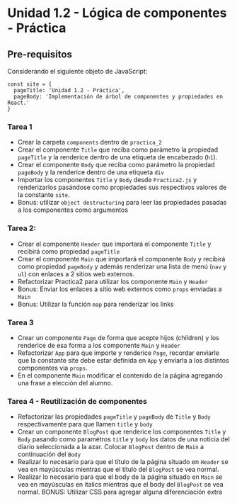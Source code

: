 # Unidad 1.2 - Lógica de componentes - Práctica


## Pre-requisitos
Considerando el siguiente objeto de JavaScript:

```
const site = {
  pageTitle: 'Unidad 1.2 - Práctica',
  pageBody: 'Implementación de árbol de componentes y propiedades en React.'
}
```

### Tarea 1

* Crear la carpeta `components` dentro de `practica_2` 
* Crear el componente `Title` que reciba como parámetro la propiedad `pageTitle` y la renderice dentro de una etiqueta de encabezado (`h1`).
* Crear el componente `Body` que reciba como parámetro la propiedad `pageBody` y la renderice dentro de una etiqueta `div`
* Importar los componentes `Title` y `Body` desde `Practica2.js` y renderizarlos pasándose como propiedades sus respectivos valores de la constante `site`. 
* Bonus: utilizar `object destructuring` para leer las propiedades pasadas a los componentes como argumentos


### Tarea 2: 

* Crear el componente `Header` que importará el componente `Title` y recibirá como propiedad `pageTitle`
* Crear el componente `Main` que importará el componente `Body` y recibirá como propiedad `pageBody` y además renderizar una lista de menú (`nav` y `ul`) con enlaces a 2 sitios web externos.
* Refactorizar Practica2 para utilizar los componente `Main` y `Header`
* Bonus: Enviar los enlaces a sitio web externos como `props` enviadas a `Main`
* Bonus: Utilizar la función `map` para renderizar los links


### Tarea 3

* Crear un componente `Page` de forma que acepte hijos (children) y los renderice de esa forma a los componente `Main` y `Header`
* Refactorizar `App` para que importe y renderice `Page`, recordar enviarle que la constante site debe estar definida en `App` y enviarla a los distintos componentes via `props`.
* En el componente `Main` modificar el contenido de la página agregando una frase a elección del alumno.


### Tarea 4 - Reutilización de componentes

* Refactorizar las propiedades `pageTitle` y `pageBody` de `Title` y `Body` respectivamente para que llamen `title` y `body`
* Crear un componente `BlogPost` que renderice los componentes `Title` y `Body` pasando como paramétros `title` y `body` los datos de una noticia del diario seleccionada a la azar. Colocar `BlogPost` dentro de `Main` a continuación del `Body` 
* Realizar lo necesario para que el título de la página situado en `Header` se vea en mayúsculas mientras que el título del `BlogPost` se vea normal.
* Realizar lo necesario para que el body de la página situado en `Main` se vea en mayúsculas en italics  mientras que el body del `BlogPost` se vea normal.
BONUS: Utilizar CSS para agregar alguna diferenciación extra